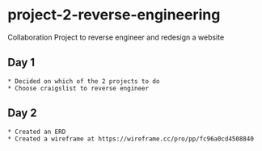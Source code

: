 # project-2-reverse-engineering
Collaboration Project to reverse engineer and redesign a website


## Day 1
    * Decided on which of the 2 projects to do
    * Choose craigslist to reverse engineer

## Day 2
    * Created an ERD
    * Created a wireframe at https://wireframe.cc/pro/pp/fc96a0cd4508840
